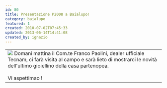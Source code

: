 ```yaml
---
id: 80
title: Presentazione P2008 a Baialupo!
category: baialupo
featured: 1
created: 2010-07-02T07:45:33
updated: 2013-06-14T14:41:08
created_by: ignazio
---
```

<table border="0">
 <tbody>
  <tr>
   <td>
    <img border="0" src="images/stories/p2008.jpg" style="float: left; padding-right: 5px;"/>
    Domani mattina il Com.te Franco Paolini, dealer ufficiale Tecnam, ci farà visita al campo e sarà lieto di mostrarci le novità dell'ultimo gioiellino della casa partenopea.
    <br/>
    <br/>
    Vi aspettimao !
   </td>
  </tr>
 </tbody>
</table>
